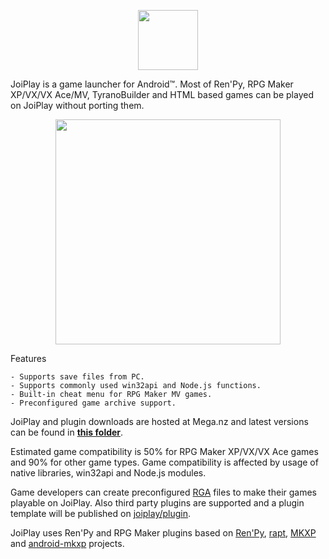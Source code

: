<p align="center"><img src="https://joiplay.github.io/assets/icon.png" width="96" /></p>

JoiPlay is a game launcher for Android™. Most of Ren'Py, RPG Maker XP/VX/VX Ace/MV, TyranoBuilder and HTML based games can be played on JoiPlay without porting them.

<p align="center"><img src="https://joiplay.github.io/assets/deviceart.png" width="360" /></p>

Features

    - Supports save files from PC.
    - Supports commonly used win32api and Node.js functions.
    - Built-in cheat menu for RPG Maker MV games.
    - Preconfigured game archive support.
   
JoiPlay and plugin downloads are hosted at Mega.nz and latest versions can be found in **[this folder](https://mega.nz/#F!dkgGFIgA!5gm4NhlzYIGgQcndNuAXnw)**.


Estimated game compatibility is 50% for RPG Maker XP/VX/VX Ace games and 90% for other game types. Game compatibility is affected by usage of native libraries, win32api and Node.js modules.

Game developers can create preconfigured [RGA](https://github.com/joiplay/rga) files to make their games playable on JoiPlay. Also third party plugins are supported and a plugin template will be published on [joiplay/plugin](https://github.com/joiplay/plugin).

JoiPlay uses Ren'Py and RPG Maker plugins based on [Ren'Py](https://github.com/renpy/renpy), [rapt](https://github.com/renpy/rapt), [MKXP](https://github.com/pulsejet/mkxp) and [android-mkxp](https://github.com/pulsejet/android-mkxp) projects.